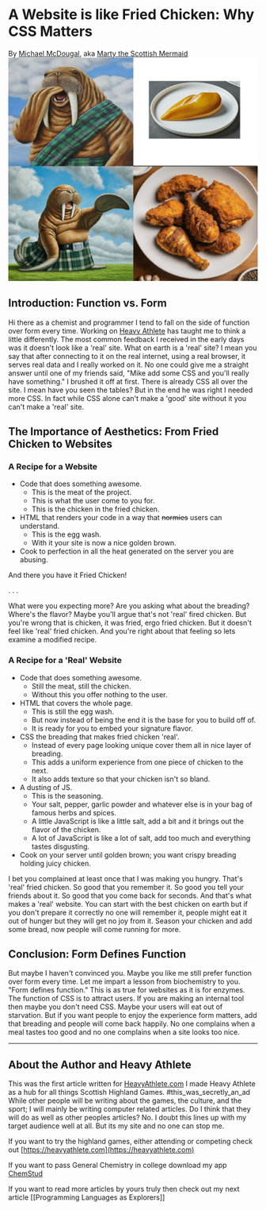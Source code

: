 # A Website is like Fried Chicken: Why CSS Matters
By [Michael McDougal](https://heavyathlete.com/athlete/1/), aka [Marty the Scottish Mermaid](https://www.instagram.com/martythescottishmermaid/)
[![All images were generated using Google Gemini. Note to other writers using this as a guide. Yes you can insert images and make them links too! Try clicking this one's link icon](With_and_Without_CSS.jpg)](https://youtu.be/dQw4w9WgXcQ?si=wjHiNJF5HqbPv_6t)
## Introduction: Function vs. Form

Hi there as a chemist and programmer I tend to fall on the side of function over form every time. Working on [Heavy Athlete](https://heavyathlete.com) has taught me to think a little differently. The most common feedback I received in the early days was it doesn't look like a 'real' site. What on earth is a 'real' site? I mean you say that after connecting to it on the real internet, using a real browser, it serves real data and I really worked on it. No one could give me a straight answer until one of my friends said, "Mike add some CSS and you'll really have something." I brushed it off at first. There is already CSS all over the site. I mean have you seen the tables? But in the end he was right I needed more CSS. In fact while CSS alone can't make a 'good' site without it you can't make a 'real' site.  

## The Importance of Aesthetics: From Fried Chicken to Websites
### A Recipe for a Website
- Code that does something awesome.
	- This is the meat of the project. 
	- This is what the user come to you for. 
	- This is the chicken in the fried chicken.
- HTML that renders your code in a way that ~~normies~~ users can understand.
	- This is the egg wash. 
	- With it your site is now a nice golden brown. 
- Cook to perfection in all the heat generated on the server you are abusing.

And there you have it Fried Chicken!


. . . 


What were you expecting more? Are you asking what about the breading? Where's the flavor? Maybe you'll argue that's not 'real' fired chicken. But you're wrong that is chicken, it was fried, ergo fried chicken. But it doesn't feel like 'real' fried chicken. And you're right about that feeling so lets examine a modified recipe.

### A Recipe for a 'Real' Website
- Code that does something awesome.
	- Still the meat, still the chicken. 
	- Without this you offer nothing to the user.
- HTML that covers the whole page.
	- This is still the egg wash. 
	- But now instead of being the end it is the base for you to build off of. 
	- It is ready for you to embed your signature flavor.
- CSS the breading that makes fried chicken 'real'.
	- Instead of every page looking unique cover them all in nice layer of breading. 
	- This adds a uniform experience from one piece of chicken to the next. 
	- It also adds texture so that your chicken isn't so bland.
- A dusting of JS.
	- This is the seasoning. 
	- Your salt, pepper, garlic powder and whatever else is in your bag of famous herbs and spices.
	- A little JavaScript is like a little salt, add a bit and it brings out the flavor of the chicken.
	- A lot of JavaScript is like a lot of salt, add too much and everything tastes disgusting.
- Cook on your server until golden brown; you want crispy breading holding juicy chicken.

I bet you complained at least once that I was making you hungry. That's 'real' fried chicken. So good that you remember it. So good you tell your friends about it. So good that you come back for seconds. And that's what makes a 'real' website. You can start with the best chicken on earth but if you don't prepare it correctly no one will remember it, people might eat it out of hunger but they will get no joy from it. Season your chicken and add some bread, now people will come running for more.

## Conclusion: Form Defines Function

But maybe I haven't convinced you. Maybe you like me still prefer function over form every time. Let me impart a lesson from biochemistry to you. "Form defines function." This is as true for websites as it is for enzymes. The function of CSS is to attract users. If you are making an internal tool then maybe you don't need CSS. Maybe your users will eat out of starvation. But if you want people to enjoy the experience form matters, add that breading and people will come back happily. No one complains when a meal tastes too good and no one complains when a site looks too nice.

--------------------------------------------------------
## About the Author and Heavy Athlete

This was the first article written for [HeavyAthlete.com](https://heavyathlete.com) I made Heavy Athlete as a hub for all things Scottish Highland Games. #this_was_secretly_an_ad While other people will be writing about the games, the culture, and the sport; I will mainly be writing computer related articles. Do I think that they will do as well as other peoples articles? No. I doubt this lines up with my target audience well at all. But its my site and no one can stop me. 

If you want to try the highland games, either attending or competing check out [https://heavyathlete.com](https://heavyathlete.com) 

If you want to pass General Chemistry in college download my app [ChemStud](https://chemstud.com/store/)

If you want to read more articles by yours truly then check out my next article [[Programming Languages as Explorers]]